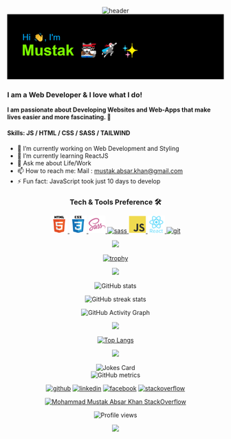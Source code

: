 <!-- ![I am a Web Developer](https://) -->
<!-- ### Hi there 👋, My name is Mustak -->
<div align="center">

![header](https://capsule-render.vercel.app/api?type=wave&color=auto&height=300&section=header&text=Welcome&fontSize=90)
<img src="./header.png">
</div>

### I am a Web Developer & I love what I do!

**I am passionate about Developing Websites and Web-Apps that make lives easier and more fascinating. 🥳**

#### Skills: JS / HTML / CSS / SASS / TAILWIND

- 🔭 I’m currently working on Web Development and Styling 
- 🌱 I’m currently learning ReactJS 
- 💬 Ask me about Life/Work 
- 📫 How to reach me: Mail : mustak.absar.khan@gmail.com 
- ⚡ Fun fact: JavaScript took just 10 days to develop 

<div align="center">

### Tech & Tools Preference 🛠

<a href="https://www.w3.org/html/" target="_blank" rel="noreferrer"> <img src="https://raw.githubusercontent.com/devicons/devicon/master/icons/html5/html5-original-wordmark.svg" alt="html5" width="40" height="40"/> </a>
<a href="https://www.w3schools.com/css/" target="_blank" rel="noreferrer"> <img src="https://raw.githubusercontent.com/devicons/devicon/master/icons/css3/css3-original-wordmark.svg" alt="css3" width="40" height="40"/> </a> 
<a href="https://sass-lang.com" target="_blank" rel="noreferrer"> <img src="https://raw.githubusercontent.com/devicons/devicon/master/icons/sass/sass-original.svg" alt="sass" width="40" height="40"/> </a>
<a href="https://tailwindcss.com/" target="_blank" rel="noreferrer"> <img src="https://upload.wikimedia.org/wikipedia/commons/thumb/d/d5/Tailwind_CSS_Logo.svg/600px-Tailwind_CSS_Logo.svg.png?20211001194333" alt="sass" width="40" height="40"/> </a>
<a href="https://developer.mozilla.org/en-US/docs/Web/JavaScript" target="_blank" rel="noreferrer"> <img src="https://raw.githubusercontent.com/devicons/devicon/master/icons/javascript/javascript-original.svg" alt="javascript" width="40" height="40"/> </a>
<a href="https://reactjs.org/" target="_blank" rel="noreferrer"> <img src="https://raw.githubusercontent.com/devicons/devicon/master/icons/react/react-original-wordmark.svg" alt="react" width="40" height="40"/> </a>
<a href="https://git-scm.com/" target="_blank" rel="noreferrer"> <img src="https://www.vectorlogo.zone/logos/git-scm/git-scm-icon.svg" alt="git" width="40" height="40"/> </a>

![](https://i.imgur.com/waxVImv.png)

[![trophy](https://github-profile-trophy.vercel.app/?username=MustakAbsarKhan)](https://github.com/ryo-ma/github-profile-trophy)

![](https://i.imgur.com/waxVImv.png)

![GitHub stats](https://github-readme-stats.vercel.app/api?username=MustakAbsarKhan&show_icons=true&count_private=true&theme=chartreuse-dark) 

![GitHub streak stats](https://github-readme-streak-stats.herokuapp.com/?user=MustakAbsarKhan&theme=chartreuse-dark)

![GitHub Activity Graph](https://activity-graph.herokuapp.com/graph?username=MustakAbsarKhan)  

![](https://i.imgur.com/waxVImv.png)

[![Top Langs](https://github-readme-stats.vercel.app/api/top-langs/?username=MustakAbsarKhan&theme=chartreuse-dark)](https://github.com/anuraghazra/github-readme-stats)

![](https://i.imgur.com/waxVImv.png)

![Jokes Card](https://readme-jokes.vercel.app/api?&theme=algolia&qColor=%236BD600&aColor=%2300ADFE)<br>
![GitHub metrics](https://metrics.lecoq.io/MustakAbsarKhan)   

[<img src='https://cdn.jsdelivr.net/npm/simple-icons@3.0.1/icons/github.svg' alt='github' height='40'>](https://github.com/MustakAbsarKhan)  [<img src='https://cdn.jsdelivr.net/npm/simple-icons@3.0.1/icons/linkedin.svg' alt='linkedin' height='40'>](https://www.linkedin.com/in/mustakabsar//)  [<img src='https://cdn.jsdelivr.net/npm/simple-icons@3.0.1/icons/facebook.svg' alt='facebook' height='40'>](https://web.facebook.com/mohammadmustakabsar.khan)  [<img src='https://cdn.jsdelivr.net/npm/simple-icons@3.0.1/icons/stackoverflow.svg' alt='stackoverflow' height='40'>](https://stackoverflow.com/users/12084859/mohammad-mustak-absar-khan)
<br>

[![Mohammad Mustak Absar Khan StackOverflow](https://stackoverflow-badge.herokuapp.com/api/StackOverflowBadge/12084859)](https://stackoverflow.com/users/12084859/mohammad-mustak-absar-khan)

![Profile views](https://gpvc.arturio.dev/MustakAbsarKhan)  

![](https://i.imgur.com/waxVImv.png)

</div>